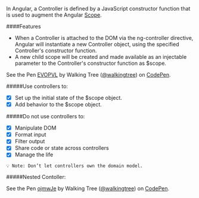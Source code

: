 In Angular, a Controller is defined by a JavaScript constructor function that is used to augment the Angular <a class="x-grid-item" target="_blank" href='/slidedeck/#1. Overview/2 Core-Concepts/7. Scope'>Scope</a>.

####Features
*	When a Controller is attached to the DOM via the ng-controller directive, Angular will instantiate a new Controller object, using the specified Controller's constructor function. 
* A new child scope will be created and made available as an injectable parameter to the Controller's constructor function as $scope.

<p data-height="268" data-theme-id="0" data-slug-hash="EVOPVL" data-default-tab="result" data-user="walkingtree" class='codepen'>See the Pen <a href='http://codepen.io/walkingtree/pen/EVOPVL/'>EVOPVL</a> by Walking Tree (<a href='http://codepen.io/walkingtree'>@walkingtree</a>) on <a href='http://codepen.io'>CodePen</a>.</p>
<script async src="//assets.codepen.io/assets/embed/ei.js"></script>

#####Use controllers to:
- [x]	Set up the initial state of the $scope object.
- [x]	Add behavior to the $scope object.

#####Do not use controllers to:
- [x]	Manipulate DOM 
- [x]	Format input
- [x]	Filter output
- [x]	Share code or state across controllers 
- [x]	Manage the life

`💡 Note: Don’t let controllers own the domain model.`

#####Nested Contoller:

<p data-height="268" data-theme-id="0" data-slug-hash="ojmwJe" data-default-tab="result" data-user="walkingtree" class='codepen'>See the Pen <a href='http://codepen.io/walkingtree/pen/ojmwJe/'>ojmwJe</a> by Walking Tree (<a href='http://codepen.io/walkingtree'>@walkingtree</a>) on <a href='http://codepen.io'>CodePen</a>.</p>
<script async src="//assets.codepen.io/assets/embed/ei.js"></script>

